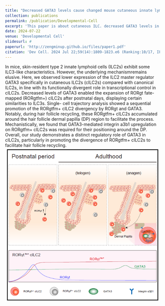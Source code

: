 ```yaml
---
title: "Decreased GATA3 levels cause changed mouse cutaneous innate lymphoid cell fate, facilitating hair follicle recycling"
collection: publications
permalink: /publication/Developmental-Cell
excerpt: 'This paper is about cutaneous ILC. decreased GATA3 levels in cutaneous ILCs lead to a divergent RORgt fate-mapped subgroup, which accumulates around the hair follicle dermal papilla region through GATA3- controlled integrin a3b1 upregulation, thereby facilitating hair follicle recycling.'
date: 2024-07-22
venue: 'Developmental Cell'
slidesurl: #
paperurl: 'http://zengminup.github.io/files/paper1.pdf'
citation: 'Dev Cell. 2024 Jul 22;59(14):1809-1823.e6 (Ranking:10/17, IF=10.7)'
---
```


In mice, skin-resident type 2 innate lymphoid cells (ILC2s) exhibit some ILC3-like characteristics. However, the underlying mechanismremains elusive. Here, we observed lower expression of the ILC2 master regulator GATA3 specifically in cutaneous ILC2s (cILC2s) compared with canonical ILC2s, in line with its functionally divergent role in transcriptional control in cILC2s. Decreased levels of GATA3 enabled the expansion of RORgt fate-mapped (RORgtfm+) cILC2s after postnatal days, displaying certain similarities to ILC3s. Single- cell trajectory analysis showed a sequential promotion of the RORgtfm+ cILC2 divergency by RORgt and GATA3. Notably, during hair follicle recycling, these RORgtfm+ cILC2s accumulated around the hair follicle dermal papilla (DP) region to facilitate the process. Mechanistically, we found that GATA3-mediated integrin a3b1 upregulation on RORgtfm+ cILC2s was required for their positioning around the DP. Overall, our study demonstrates a distinct regulatory role of GATA3 in cILC2s, particularly in promoting the divergence of RORgtfm+ cILC2s to facilitate hair follicle recycling.<br/><img src='/images/developmental-cell-abstract.png'>

